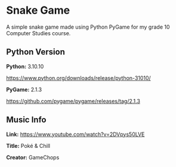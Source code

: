 # Snake Game
A simple snake game made using Python PyGame for my grade 10 Computer Studies course.

## Python Version
**Python:** 3.10.10

https://www.python.org/downloads/release/python-31010/


**PyGame:** 2.1.3

https://github.com/pygame/pygame/releases/tag/2.1.3

## Music Info
**Link:** https://www.youtube.com/watch?v=2DVpys50LVE

**Title:** Poké & Chill

**Creator:** GameChops
